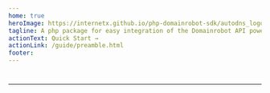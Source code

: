 ```yaml
---
home: true
heroImage: https://internetx.github.io/php-domainrobot-sdk/autodns_logo.svg
tagline: A php package for easy integration of the Domainrobot API powered by InterNetX GmbH
actionText: Quick Start →
actionLink: /guide/preamble.html
footer: 
---
```


#

----

<sdk-footer/>
